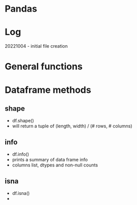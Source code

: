# Pandas

# Log
20221004 - initial file creation

# General functions

# Dataframe methods

## shape
- df.shape()
- will return a tuple of (length, width) / (# rows, # columns)

## info
- df.info()
- prints a summary of data frame info
- columns list, dtypes and non-null counts

## isna
- df.isna()
- 

